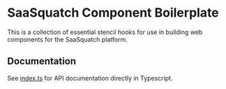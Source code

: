# SaaSquatch Component Boilerplate

This is a collection of essential stencil hooks for use in building web components for the SaaSquatch platform.

## Documentation

See [index.ts](src/index.ts) for API documentation directly in Typescript.
